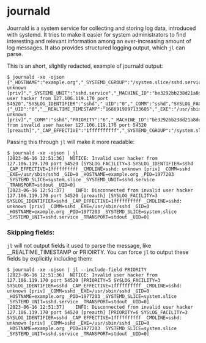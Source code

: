 # journald

Journald is a system service for collecting and storing log data, introduced with systemd. It tries to make it easier for system administrators to find interesting and relevant information among an ever-increasing amount of log messages. It also provides structured logging output, which `jl` can parse.

This is an short, slightly redacted, example of journald output:

    $ journald -xe -ojson
    {"_HOSTNAME":"example.org","_SYSTEMD_CGROUP":"/system.slice/sshd.service","_EXE":"/usr/sbin/sshd","__MONOTONIC_TIMESTAMP":"4231192657117","_CMDLINE":"sshd: unknown [priv]","_SYSTEMD_UNIT":"sshd.service","_MACHINE_ID":"be3292bb238d21a8de53f89d25ec97c4","_TRANSPORT":"stdout","PRIORITY":"5","__REALTIME_TIMESTAMP":"1686919896987169","_GID":"0","_CAP_EFFECTIVE":"1ffffffffff","__CURSOR":"s=11054c7dc82b4645a45da01c6bf62842","MESSAGE":"Invalid user hacker from 127.106.119.170 port 54520","SYSLOG_IDENTIFIER":"sshd","_UID":"0","_COMM":"sshd","SYSLOG_FACILITY":"3","_SYSTEMD_SLICE":"system.slice","_STREAM_ID":"08acce59fe1b44648b1d054f9a35156f","_PID":"1977203","_SYSTEMD_INVOCATION_ID":"9b199c04cfbe43afb339f73299c02a20","_BOOT_ID":"4cef257cf46b4818a75a0f463024e90d"}
    {"_UID":"0","__REALTIME_TIMESTAMP":"1686919897133605","_EXE":"/usr/sbin/sshd","_SYSTEMD_SLICE":"system.slice","_HOSTNAME":"example.org","_PID":"1977203","_STREAM_ID":"08acce59fe1b44648b1d054f9a35156f","_BOOT_ID":"4cef257cf46b4818a75a0f463024e90d","_CMDLINE":"sshd: unknown [priv]","_COMM":"sshd","PRIORITY":"6","_MACHINE_ID":"be3292bb238d21a8de53f89d25ec97c4","MESSAGE":"Disconnected from invalid user hacker 127.106.119.170 port 54520 [preauth]","_CAP_EFFECTIVE":"1ffffffffff","_SYSTEMD_CGROUP":"/system.slice/sshd.service","_SYSTEMD_UNIT":"sshd.service","__MONOTONIC_TIMESTAMP":"4231192803553","_TRANSPORT":"stdout","__CURSOR":"s=11054c7dc82b4645a45da01c6bf62842","_SYSTEMD_INVOCATION_ID":"9b199c04cfbe43afb339f73299c02a20","SYSLOG_IDENTIFIER":"sshd","_GID":"0","SYSLOG_FACILITY":"3"}

Passing this through `jl` will make it more readable:

    $ journald -xe -ojson | jl
    [2023-06-16 12:51:36]  NOTICE: Invalid user hacker from 127.106.119.170 port 54520 [SYSLOG_FACILITY=3 SYSLOG_IDENTIFIER=sshd _CAP_EFFECTIVE=1ffffffffff _CMDLINE=sshd: unknown [priv] _COMM=sshd _EXE=/usr/sbin/sshd _GID=0 _HOSTNAME=example.org _PID=1977203 _SYSTEMD_SLICE=system.slice _SYSTEMD_UNIT=sshd.service _TRANSPORT=stdout _UID=0]
    [2023-06-16 12:51:37]    INFO: Disconnected from invalid user hacker 127.106.119.170 port 54520 [preauth] [SYSLOG_FACILITY=3 SYSLOG_IDENTIFIER=sshd _CAP_EFFECTIVE=1ffffffffff _CMDLINE=sshd: unknown [priv] _COMM=sshd _EXE=/usr/sbin/sshd _GID=0 _HOSTNAME=example.org _PID=1977203 _SYSTEMD_SLICE=system.slice _SYSTEMD_UNIT=sshd.service _TRANSPORT=stdout _UID=0]

### Skipping fields:

`jl` will not output fields it used to parse the message, like __REALTIME_TIMESTAMP or PRIOIRTY. You can force `jl` to output these fields by explicitly including them:

    $ journald -xe -ojson | jl --include-field PRIORITY
    [2023-06-16 12:51:36]  NOTICE: Invalid user hacker from 127.106.119.170 port 54520 [PRIORITY=5 SYSLOG_FACILITY=3 SYSLOG_IDENTIFIER=sshd _CAP_EFFECTIVE=1ffffffffff _CMDLINE=sshd: unknown [priv] _COMM=sshd _EXE=/usr/sbin/sshd _GID=0 _HOSTNAME=example.org _PID=1977203 _SYSTEMD_SLICE=system.slice _SYSTEMD_UNIT=sshd.service _TRANSPORT=stdout _UID=0]
    [2023-06-16 12:51:37]    INFO: Disconnected from invalid user hacker 127.106.119.170 port 54520 [preauth] [PRIORITY=6 SYSLOG_FACILITY=3 SYSLOG_IDENTIFIER=sshd _CAP_EFFECTIVE=1ffffffffff _CMDLINE=sshd: unknown [priv] _COMM=sshd _EXE=/usr/sbin/sshd _GID=0 _HOSTNAME=example.org _PID=1977203 _SYSTEMD_SLICE=system.slice _SYSTEMD_UNIT=sshd.service _TRANSPORT=stdout _UID=0]
